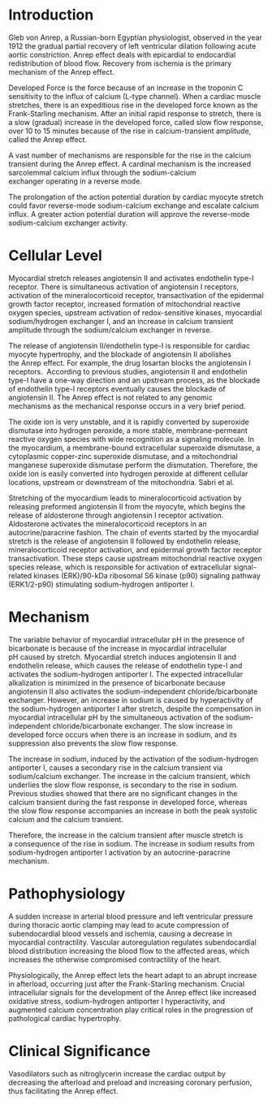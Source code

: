 # Introduction

Gleb von Anrep, a Russian-born Egyptian physiologist, observed in the year 1912 the gradual partial recovery of left ventricular dilation following acute aortic constriction. Anrep effect deals with epicardial to endocardial redistribution of blood flow. Recovery from ischemia is the primary mechanism of the Anrep effect.

Developed Force is the force because of an increase in the troponin C sensitivity to the influx of calcium (L-type channel). When a cardiac muscle stretches, there is an expeditious rise in the developed force known as the Frank-Starling mechanism. After an initial rapid response to stretch, there is a slow (gradual) increase in the developed force, called slow flow response, over 10 to 15 minutes because of the rise in calcium-transient amplitude, called the Anrep effect.

A vast number of mechanisms are responsible for the rise in the calcium transient during the Anrep effect. A cardinal mechanism is the increased sarcolemmal calcium influx through the sodium-calcium exchanger operating in a reverse mode.

The prolongation of the action potential duration by cardiac myocyte stretch could favor reverse-mode sodium-calcium exchange and escalate calcium influx. A greater action potential duration will approve the reverse-mode sodium-calcium exchanger activity.

# Cellular Level

Myocardial stretch releases angiotensin II and activates endothelin type-I receptor. There is simultaneous activation of angiotensin I receptors, activation of the mineralocorticoid receptor, transactivation of the epidermal growth factor receptor, increased formation of mitochondrial reactive oxygen species, upstream activation of redox-sensitive kinases, myocardial sodium/hydrogen exchanger I, and an increase in calcium transient amplitude through the sodium/calcium exchanger in reverse.

The release of angiotensin II/endothelin type-I is responsible for cardiac myocyte hypertrophy, and the blockade of angiotensin II abolishes the Anrep effect. For example, the drug losartan blocks the angiotensin I receptors.  According to previous studies, angiotensin II and endothelin type-I have a one-way direction and an upstream process, as the blockade of endothelin type-I receptors eventually causes the blockade of angiotensin II. The Anrep effect is not related to any genomic mechanisms as the mechanical response occurs in a very brief period.

The oxide ion is very unstable, and it is rapidly converted by superoxide dismutase into hydrogen peroxide, a more stable, membrane-permeant reactive oxygen species with wide recognition as a signaling molecule. In the myocardium, a membrane-bound extracellular superoxide dismutase, a cytoplasmic copper-zinc superoxide dismutase, and a mitochondrial manganese superoxide dismutase perform the dismutation. Therefore, the oxide ion is easily converted into hydrogen peroxide at different cellular locations, upstream or downstream of the mitochondria. Sabri et al.

Stretching of the myocardium leads to mineralocorticoid activation by releasing preformed angiotensin II from the myocyte, which begins the release of aldosterone through angiotensin I receptor activation. Aldosterone activates the mineralocorticoid receptors in an autocrine/paracrine fashion. The chain of events started by the myocardial stretch is the release of angiotensin II followed by endothelin release, mineralocorticoid receptor activation, and epidermal growth factor receptor transactivation. These steps cause upstream mitochondrial reactive oxygen species release, which is responsible for activation of extracellular signal-related kinases (ERK)/90-kDa ribosomal S6 kinase (p90) signaling pathway (ERK1/2-p90) stimulating sodium-hydrogen antiporter I.

# Mechanism

The variable behavior of myocardial intracellular pH in the presence of bicarbonate is because of the increase in myocardial intracellular pH caused by stretch. Myocardial stretch induces angiotensin II and endothelin release, which causes the release of endothelin type-I and activates the sodium-hydrogen antiporter I. The expected intracellular alkalization is minimized in the presence of bicarbonate because angiotensin II also activates the sodium-independent chloride/bicarbonate exchanger. However, an increase in sodium is caused by hyperactivity of the sodium-hydrogen antiporter I after stretch, despite the compensation in myocardial intracellular pH by the simultaneous activation of the sodium-independent chloride/bicarbonate exchanger. The slow increase in developed force occurs when there is an increase in sodium, and its suppression also prevents the slow flow response.

The increase in sodium, induced by the activation of the sodium-hydrogen antiporter I, causes a secondary rise in the calcium transient via sodium/calcium exchanger. The increase in the calcium transient, which underlies the slow flow response, is secondary to the rise in sodium. Previous studies showed that there are no significant changes in the calcium transient during the fast response in developed force, whereas the slow flow response accompanies an increase in both the peak systolic calcium and the calcium transient.

Therefore, the increase in the calcium transient after muscle stretch is a consequence of the rise in sodium. The increase in sodium results from sodium-hydrogen antiporter I activation by an autocrine-paracrine mechanism.

# Pathophysiology

A sudden increase in arterial blood pressure and left ventricular pressure during thoracic aortic clamping may lead to acute compression of subendocardial blood vessels and ischemia, causing a decrease in myocardial contractility. Vascular autoregulation regulates subendocardial blood distribution increasing the blood flow to the affected areas, which increases the otherwise compromised contractility of the heart.

Physiologically, the Anrep effect lets the heart adapt to an abrupt increase in afterload, occurring just after the Frank-Starling mechanism. Crucial intracellular signals for the development of the Anrep effect like increased oxidative stress, sodium-hydrogen antiporter I hyperactivity, and augmented calcium concentration play critical roles in the progression of pathological cardiac hypertrophy.

# Clinical Significance

Vasodilators such as nitroglycerin increase the cardiac output by decreasing the afterload and preload and increasing coronary perfusion, thus facilitating the Anrep effect.